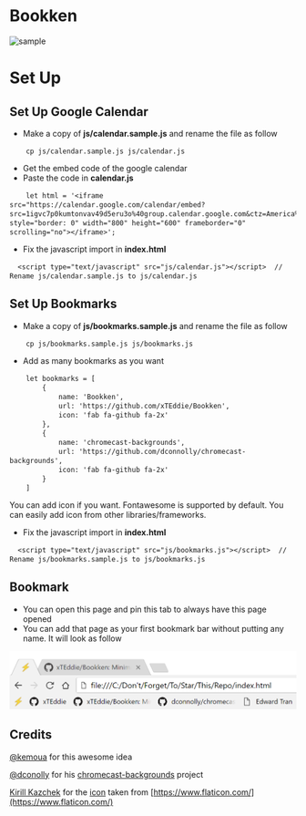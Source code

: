 # Bookken

![sample](./docs/images/screenshots/sample.png)

# Set Up

## Set Up Google Calendar

- Make a copy of **js/calendar.sample.js** and rename the file as follow

```
    cp js/calendar.sample.js js/calendar.js
```
- Get the embed code of the google calendar
- Paste the code in **calendar.js**

```
    let html = '<iframe src="https://calendar.google.com/calendar/embed?src=1igvc7p0kumtonvav49d5eru3o%40group.calendar.google.com&ctz=America%2FToronto" style="border: 0" width="800" height="600" frameborder="0" scrolling="no"></iframe>';
```

- Fix the javascript import in **index.html**

```
  <script type="text/javascript" src="js/calendar.js"></script>  // Rename js/calendar.sample.js to js/calendar.js
```

## Set Up Bookmarks

- Make a copy of **js/bookmarks.sample.js** and rename the file as follow

```
    cp js/bookmarks.sample.js js/bookmarks.js
```
- Add as many bookmarks as you want

```
    let bookmarks = [
        {
            name: 'Bookken',
            url: 'https://github.com/xTEddie/Bookken',
            icon: 'fab fa-github fa-2x'
        },
        {
            name: 'chromecast-backgrounds',
            url: 'https://github.com/dconnolly/chromecast-backgrounds',
            icon: 'fab fa-github fa-2x'   
        }
    ]
```

You can add icon if you want. Fontawesome is supported by default. You can easily add icon from other libraries/frameworks.

- Fix the javascript import in **index.html**

```
  <script type="text/javascript" src="js/bookmarks.js"></script>  // Rename js/bookmarks.sample.js to js/bookmarks.js
```

## Bookmark

- You can open this page and pin this tab to always have this page opened 
- You can add that page as your first bookmark bar without putting any name. It will look as follow

![bookmark](./docs/images/screenshots/bookmark.png)

## Credits

[@kemoua](https://github.com/kemoua) for this awesome idea

[@dconolly](https://github.com/dconnolly) for his [chromecast-backgrounds](https://github.com/dconnolly/chromecast-backgrounds) project

[Kirill Kazchek](https://www.flaticon.com/authors/kirill-kazachek) for the [icon](https://www.flaticon.com/free-icon/flash_222188#term=flash&page=1&position=92) taken from [https://www.flaticon.com/](https://www.flaticon.com/)

